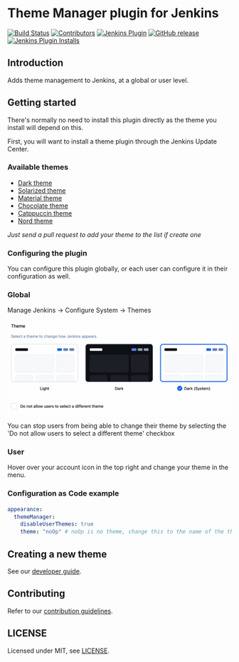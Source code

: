 # Theme Manager plugin for Jenkins

[![Build Status](https://ci.jenkins.io/job/Plugins/job/theme-manager-plugin/job/master/badge/icon)](https://ci.jenkins.io/job/Plugins/job/theme-manager-plugin/job/master/)
[![Contributors](https://img.shields.io/github/contributors/jenkinsci/theme-manager-plugin.svg)](https://github.com/jenkinsci/theme-manager-plugin/graphs/contributors)
[![Jenkins Plugin](https://img.shields.io/jenkins/plugin/v/theme-manager.svg)](https://plugins.jenkins.io/theme-manager)
[![GitHub release](https://img.shields.io/github/release/jenkinsci/theme-manager-plugin.svg?label=changelog)](https://github.com/jenkinsci/theme-manager-plugin/releases/latest)
[![Jenkins Plugin Installs](https://img.shields.io/jenkins/plugin/i/theme-manager.svg?color=blue)](https://plugins.jenkins.io/theme-manager)

## Introduction

Adds theme management to Jenkins, at a global or user level.

## Getting started

There's normally no need to install this plugin directly as the theme you install will depend on this.

First, you will want to install a theme plugin through the Jenkins Update Center.

### Available themes

* [Dark theme](https://github.com/jenkinsci/dark-theme-plugin)
* [Solarized theme](https://plugins.jenkins.io/solarized-theme/)
* [Material theme](https://plugins.jenkins.io/material-theme/)
* [Chocolate theme](https://plugins.jenkins.io/chocolate-theme/)
* [Catppuccin theme](https://plugins.jenkins.io/catppuccin-theme/)
* [Nord theme](https://plugins.jenkins.io/nord-theme/)

_Just send a pull request to add your theme to the list if create one_

### Configuring the plugin

You can configure this plugin globally, or each user can configure it in their configuration as well.

### Global

Manage Jenkins → Configure System → Themes

![Global configuration](docs/images/global-theme-manager.png)

You can stop users from being able to change their theme by selecting the 
'Do not allow users to select a different theme' checkbox

### User

Hover over your account icon in the top right and change your theme in the menu.

### Configuration as Code example

```yaml
appearance:
  themeManager:
    disableUserThemes: true
    theme: "noOp" # noOp is no theme, change this to the name of the theme plugin you're using, i.g. 'darkSystem'
```

## Creating a new theme

See our [developer guide](docs/developer-guide.md).

## Contributing

Refer to our [contribution guidelines](.github/CONTRIBUTING.md).

## LICENSE

Licensed under MIT, see [LICENSE](LICENSE.md).
